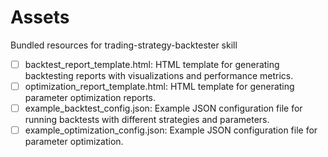 # Assets

Bundled resources for trading-strategy-backtester skill

- [ ] backtest_report_template.html: HTML template for generating backtesting reports with visualizations and performance metrics.
- [ ] optimization_report_template.html: HTML template for generating parameter optimization reports.
- [ ] example_backtest_config.json: Example JSON configuration file for running backtests with different strategies and parameters.
- [ ] example_optimization_config.json: Example JSON configuration file for parameter optimization.

